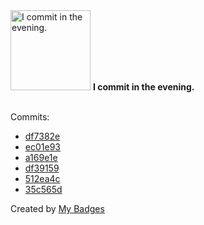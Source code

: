 <img src="https://my-badges.github.io/my-badges/evening-commits.png" alt="I commit in the evening." title="I commit in the evening." width="128">
<strong>I commit in the evening.</strong>
<br><br>

Commits:

- <a href="https://github.com/lexxns/rust-game/commit/df7382efd278cb1e4072c82a742dc5637e243e36">df7382e</a>
- <a href="https://github.com/lexxns/rust-game/commit/ec01e935e9e81859fd9eb1e6601520c03e7e8ec0">ec01e93</a>
- <a href="https://github.com/lexxns/rust-game/commit/a169e1ea7a54b3daa89b87e75d3bc83d643a7c59">a169e1e</a>
- <a href="https://github.com/lexxns/rust-game/commit/df391593d2bd70b62d5ea8db7d3bc3d64b669a4e">df39159</a>
- <a href="https://github.com/lexxns/rust-game/commit/512ea4c03d6ec6ca2b4b880036ec0214995e5ac4">512ea4c</a>
- <a href="https://github.com/lexxns/lexxns/commit/35c565d3b9476a5fa2b42a56867fd1457051f53f">35c565d</a>


Created by <a href="https://github.com/my-badges/my-badges">My Badges</a>